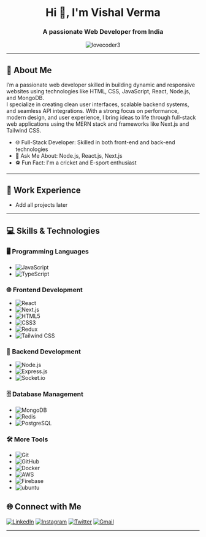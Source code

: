 <h1 align="center">Hi 👋, I'm Vishal Verma</h1>
<h3 align="center">A passionate Web Developer from India</h3>

<p align="center">
  <img src="https://komarev.com/ghpvc/?username=lovecoder3&label=Profile%20views&color=0e75b6&style=flat" alt="lovecoder3" />
</p>

---

## 🚀 About Me

I’m a passionate web developer skilled in building dynamic and responsive websites using technologies like HTML, CSS, JavaScript, React, Node.js, and MongoDB.  
I specialize in creating clean user interfaces, scalable backend systems, and seamless API integrations. With a strong focus on performance, modern design, and user experience, I bring ideas to life through full-stack web applications using the MERN stack and frameworks like Next.js and Tailwind CSS.

- 🌐 Full-Stack Developer: Skilled in both front-end and back-end technologies  
- 💬 Ask Me About: Node.js, React.js, Next.js  
- ⚽ Fun Fact: I'm a cricket and E-sport enthusiast  

---

## 💼 Work Experience

- Add all projects later  

---
## 💻 Skills & Technologies

### 🖥️ Programming Languages
- ![JavaScript](https://img.shields.io/badge/JavaScript-F7DF1E?style=for-the-badge&logo=javascript&logoColor=black)
- ![TypeScript](https://img.shields.io/badge/TypeScript-3178C6?style=for-the-badge&logo=typescript&logoColor=white)

### 🌐 Frontend Development
- ![React](https://img.shields.io/badge/React-61DAFB?style=for-the-badge&logo=react&logoColor=black)
- ![Next.js](https://img.shields.io/badge/Next.js-000000?style=for-the-badge&logo=next.js&logoColor=white)
- ![HTML5](https://img.shields.io/badge/HTML5-E34F26?style=for-the-badge&logo=html5&logoColor=white)
- ![CSS3](https://img.shields.io/badge/CSS3-1572B6?style=for-the-badge&logo=css3&logoColor=white)
- ![Redux](https://img.shields.io/badge/Redux-764ABC?style=for-the-badge&logo=redux&logoColor=white)
- ![Tailwind CSS](https://img.shields.io/badge/Tailwind_CSS-06B6D4?style=for-the-badge&logo=tailwind-css&logoColor=white)

### 🧠 Backend Development
- ![Node.js](https://img.shields.io/badge/Node.js-339933?style=for-the-badge&logo=nodedotjs&logoColor=white)
- ![Express.js](https://img.shields.io/badge/Express.js-000000?style=for-the-badge&logo=express&logoColor=white)
- ![Socket.io](https://img.shields.io/badge/Socket.io-010101?style=for-the-badge&logo=socket.io&logoColor=white)

### 🗄️ Database Management
- ![MongoDB](https://img.shields.io/badge/MongoDB-47A248?style=for-the-badge&logo=mongodb&logoColor=white)
- ![Redis](https://img.shields.io/badge/Redis-DC382D?style=for-the-badge&logo=redis&logoColor=white)
- ![PostgreSQL](https://img.shields.io/badge/PostgreSQL-4169E1?style=for-the-badge&logo=postgresql&logoColor=white)

### 🛠️ More Tools
- ![Git](https://img.shields.io/badge/Git-F05032?style=for-the-badge&logo=git&logoColor=white)
- ![GitHub](https://img.shields.io/badge/GitHub-181717?style=for-the-badge&logo=github&logoColor=white)
- ![Docker](https://img.shields.io/badge/Docker-2496ED?style=for-the-badge&logo=docker&logoColor=white)
- ![AWS](https://img.shields.io/badge/AWS-232F3E?style=for-the-badge&logo=amazonaws&logoColor=white)
- ![Firebase](https://img.shields.io/badge/Firebase-FFCA28?style=for-the-badge&logo=firebase&logoColor=black)
- ![ubuntu](https://img.shields.io/badge/Linux-FCC624?style=for-the-badge&logo=linux&logoColor=black)
  

## 🌐 Connect with Me

[![LinkedIn](https://img.shields.io/badge/LinkedIn-0A66C2?style=for-the-badge&logo=linkedin&logoColor=white)](https://linkedin.com/in/vishal-verma-46b1ab307)
[![Instagram](https://img.shields.io/badge/Instagram-E4405F?style=for-the-badge&logo=instagram&logoColor=white)](https://instagram.com/mr.vishal_jailiya)
[![Twitter](https://img.shields.io/badge/Twitter-1DA1F2?style=for-the-badge&logo=twitter&logoColor=white)](https://twitter.com/@VishalV94763813)
[![Gmail](https://img.shields.io/badge/Gmail-D14836?style=for-the-badge&logo=gmail&logoColor=white)](mailto:coderlove3@gmail.com)


---

